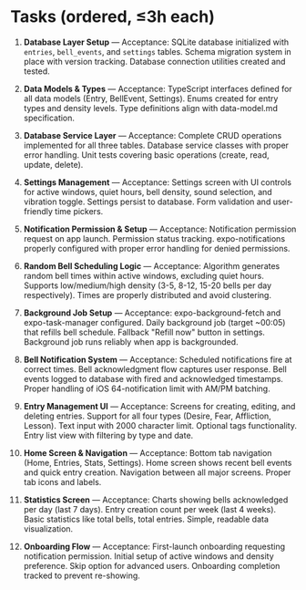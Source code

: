 # Tasks (ordered, ≤3h each)

1. **Database Layer Setup** — Acceptance: SQLite database initialized with `entries`, `bell_events`, and `settings` tables. Schema migration system in place with version tracking. Database connection utilities created and tested.

2. **Data Models & Types** — Acceptance: TypeScript interfaces defined for all data models (Entry, BellEvent, Settings). Enums created for entry types and density levels. Type definitions align with data-model.md specification.

3. **Database Service Layer** — Acceptance: Complete CRUD operations implemented for all three tables. Database service classes with proper error handling. Unit tests covering basic operations (create, read, update, delete).

4. **Settings Management** — Acceptance: Settings screen with UI controls for active windows, quiet hours, bell density, sound selection, and vibration toggle. Settings persist to database. Form validation and user-friendly time pickers.

5. **Notification Permission & Setup** — Acceptance: Notification permission request on app launch. Permission status tracking. expo-notifications properly configured with proper error handling for denied permissions.

6. **Random Bell Scheduling Logic** — Acceptance: Algorithm generates random bell times within active windows, excluding quiet hours. Supports low/medium/high density (3-5, 8-12, 15-20 bells per day respectively). Times are properly distributed and avoid clustering.

7. **Background Job Setup** — Acceptance: expo-background-fetch and expo-task-manager configured. Daily background job (target ~00:05) that refills bell schedule. Fallback "Refill now" button in settings. Background job runs reliably when app is backgrounded.

8. **Bell Notification System** — Acceptance: Scheduled notifications fire at correct times. Bell acknowledgment flow captures user response. Bell events logged to database with fired and acknowledged timestamps. Proper handling of iOS 64-notification limit with AM/PM batching.

9. **Entry Management UI** — Acceptance: Screens for creating, editing, and deleting entries. Support for all four types (Desire, Fear, Affliction, Lesson). Text input with 2000 character limit. Optional tags functionality. Entry list view with filtering by type and date.

10. **Home Screen & Navigation** — Acceptance: Bottom tab navigation (Home, Entries, Stats, Settings). Home screen shows recent bell events and quick entry creation. Navigation between all major screens. Proper tab icons and labels.

11. **Statistics Screen** — Acceptance: Charts showing bells acknowledged per day (last 7 days). Entry creation count per week (last 4 weeks). Basic statistics like total bells, total entries. Simple, readable data visualization.

12. **Onboarding Flow** — Acceptance: First-launch onboarding requesting notification permission. Initial setup of active windows and density preference. Skip option for advanced users. Onboarding completion tracked to prevent re-showing.